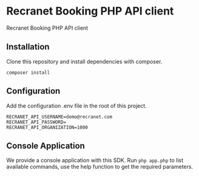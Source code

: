 # Recranet Booking PHP API client
Recranet Booking PHP API client

## Installation
Clone this repository and install dependencies with composer.

```
composer install
```

## Configuration
Add the configuration .env file in the root of this project.

```
RECRANET_API_USERNAME=demo@recranet.com
RECRANET_API_PASSWORD=
RECRANET_API_ORGANIZATION=1000
```

## Console Application
We provide a console application with this SDK. Run `php app.php` to list available commands, use the help function to get the required parameters.
